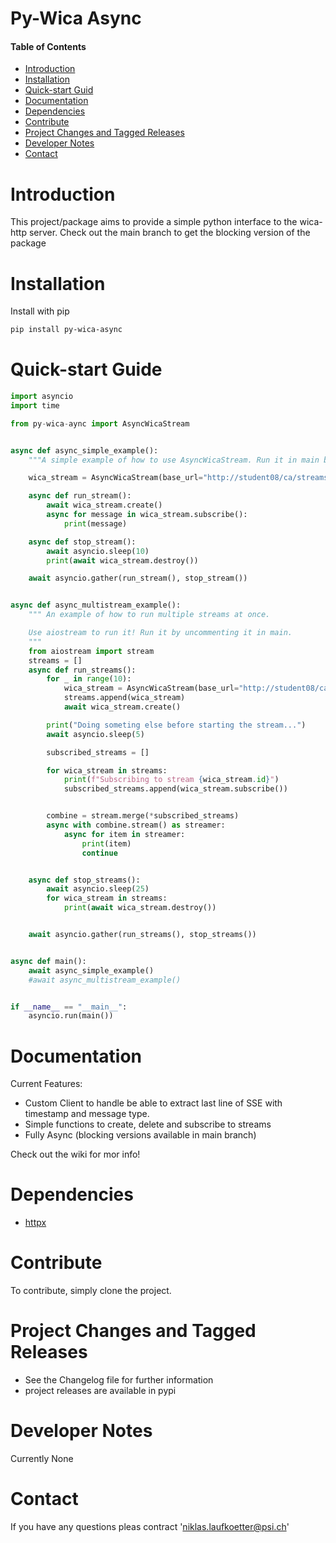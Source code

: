 # Py-Wica Async
#### Table of Contents
- [Introduction](#introduction)
- [Installation](#installation)
- [Quick-start Guid](#quick-start-guide)
- [Documentation](#documentation)
- [Dependencies](#dependencies)
- [Contribute](#contribute)
- [Project Changes and Tagged Releases](#project-changes-and-tagged-releases)
- [Developer Notes](#developer-notes)
- [Contact](#contact)

# Introduction
This project/package aims to provide a simple python interface to the wica-http server.
Check out the main branch to get the blocking version of the package

# Installation
Install with pip
```bash
pip install py-wica-async
```
# Quick-start Guide
```python
import asyncio
import time

from py-wica-aync import AsyncWicaStream


async def async_simple_example():
    """A simple example of how to use AsyncWicaStream. Run it in main by uncommenting it! """

    wica_stream = AsyncWicaStream(base_url="http://student08/ca/streams", channels=["MMAC3:STR:2"])

    async def run_stream():
        await wica_stream.create()
        async for message in wica_stream.subscribe():
            print(message)

    async def stop_stream():
        await asyncio.sleep(10)
        print(await wica_stream.destroy())

    await asyncio.gather(run_stream(), stop_stream())


async def async_multistream_example():
    """ An example of how to run multiple streams at once.

    Use aiostream to run it! Run it by uncommenting it in main.
    """
    from aiostream import stream
    streams = []
    async def run_streams():
        for _ in range(10):
            wica_stream = AsyncWicaStream(base_url="http://student08/ca/streams", channels=["MMAC3:STR:2"])
            streams.append(wica_stream)
            await wica_stream.create()

        print("Doing someting else before starting the stream...")
        await asyncio.sleep(5)

        subscribed_streams = []

        for wica_stream in streams:
            print(f"Subscribing to stream {wica_stream.id}")
            subscribed_streams.append(wica_stream.subscribe())


        combine = stream.merge(*subscribed_streams)
        async with combine.stream() as streamer:
            async for item in streamer:
                print(item)
                continue


    async def stop_streams():
        await asyncio.sleep(25)
        for wica_stream in streams:
            print(await wica_stream.destroy())


    await asyncio.gather(run_streams(), stop_streams())


async def main():
    await async_simple_example()
    #await async_multistream_example()


if __name__ == "__main__":
    asyncio.run(main())

```

# Documentation
Current Features:
* Custom Client to handle be able to extract last line of SSE with timestamp and message type.
* Simple functions to create, delete and subscribe to streams
* Fully Async (blocking versions available in main branch)

Check out the wiki for mor info!

# Dependencies
* [httpx](https://github.com/encode/httpx/)

# Contribute
To contribute, simply clone the project.

# Project Changes and Tagged Releases
* See the Changelog file for further information
* project releases are available in pypi

# Developer Notes
Currently None

# Contact
If you have any questions pleas contract 'niklas.laufkoetter@psi.ch'